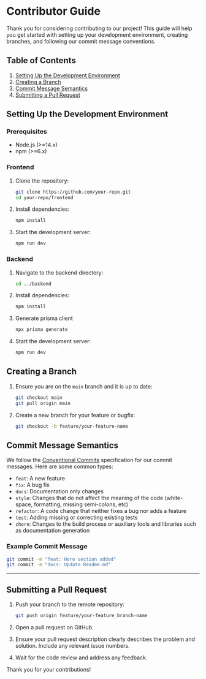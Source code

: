 # Contributor Guide

Thank you for considering contributing to our project! This guide will help you get started with setting up your development environment, creating branches, and following our commit message conventions.

## Table of Contents

1. [Setting Up the Development Environment](#setting-up-the-development-environment)
2. [Creating a Branch](#creating-a-branch)
3. [Commit Message Semantics](#commit-message-semantics)
4. [Submitting a Pull Request](#submitting-a-pull-request)

## Setting Up the Development Environment

### Prerequisites

- Node.js (>=14.x)
- npm (>=6.x)

### Frontend

1. Clone the repository:

   ```sh
   git clone https://github.com/your-repo.git
   cd your-repo/frontend
   ```

2. Install dependencies:

   ```sh
   npm install
   ```

3. Start the development server:
   ```sh
   npm run dev
   ```

### Backend

1. Navigate to the backend directory:

   ```sh
   cd ../backend
   ```

2. Install dependencies:

   ```sh
   npm install
   ```

3. Generate prisma client
   ```sh
   npx prisma generate
   ```
4. Start the development server:
   ```sh
   npm run dev
   ```

## Creating a Branch

1. Ensure you are on the `main` branch and it is up to date:

   ```sh
   git checkout main
   git pull origin main
   ```

2. Create a new branch for your feature or bugfix:

   ```sh
   git checkout -b feature/your-feature-name
   ```

## Commit Message Semantics

We follow the [Conventional Commits](https://www.conventionalcommits.org/en/v1.0.0/) specification for our commit messages. Here are some common types:

- `feat`: A new feature
- `fix`: A bug fix
- `docs`: Documentation only changes
- `style`: Changes that do not affect the meaning of the code (white-space, formatting, missing semi-colons, etc)
- `refactor`: A code change that neither fixes a bug nor adds a feature
- `test`: Adding missing or correcting existing tests
- `chore`: Changes to the build process or auxiliary tools and libraries such as documentation generation

### Example Commit Message

```sh
git commit -m "feat: Hero section added"
git commit -m "docs: Update Readme.md"
```

---

## Submitting a Pull Request

1. Push your branch to the remote repository:

   ```sh
   git push origin feature/your-feature_branch-name
   ```

2. Open a pull request on GitHub.

3. Ensure your pull request description clearly describes the problem and solution. Include any relevant issue numbers.

4. Wait for the code review and address any feedback.

Thank you for your contributions!
